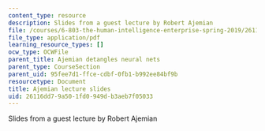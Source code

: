 ```yaml
---
content_type: resource
description: Slides from a guest lecture by Robert Ajemian
file: /courses/6-803-the-human-intelligence-enterprise-spring-2019/26116dd79a501fd0949db3aeb7f05033_MIT6_803S19_ajemian_slides.pdf
file_type: application/pdf
learning_resource_types: []
ocw_type: OCWFile
parent_title: Ajemian detangles neural nets
parent_type: CourseSection
parent_uid: 95fee7d1-ffce-cdbf-0fb1-b992ee84bf9b
resourcetype: Document
title: Ajemian lecture slides
uid: 26116dd7-9a50-1fd0-949d-b3aeb7f05033
---
```

Slides from a guest lecture by Robert Ajemian

